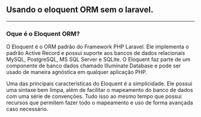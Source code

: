 <h2>Usando o eloquent ORM sem o laravel.</h2>
<hr>

<h3>Oque é o Eloquent ORM?</h3>


<p>O Eloquent é o ORM padrão do Framework PHP Laravel.
Ele implementa o padrão Active Record e possui suporte aos bancos de dados relacionais MySQL, PostgreSQL, MS SQL Server e SQLite. 
O Eloquent faz parte de um componente de banco dados chamado Illuminate Database e pode ser usado de maneira agnóstica em qualquer aplicação PHP.</p>

<p>Uma das principais características do Eloquent é a simplicidade.
Ele possui uma sintaxe bem limpa, além de facilitar o mapeamento do banco de dados com uma série de convenções. 
Tudo isso ao mesmo tempo que possui recursos que permitem fazer todo o mapeamento e uso de forma avançada caso necessário.</p>
